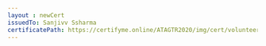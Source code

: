 ```yaml
--- 
layout : newCert 
issuedTo: Sanjivv Ssharma
certificatePath: https://certifyme.online/ATAGTR2020/img/cert/volunteer/SanjivvSsharma_6dbab.png
--- 
```

